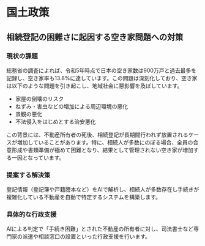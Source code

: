 # 国土政策

## 相続登記の困難さに起因する空き家問題への対策

### 現状の課題
総務省の調査によれば、令和5年時点で日本の空き家数は900万戸と過去最多を記録し、空き家率も13.8%に達しています。この問題は深刻化しており、空き家は以下のような問題を引き起こし、地域社会に悪影響を及ぼしています。

*   家屋の倒壊のリスク
*   ねずみ・害虫などの増加による周辺環境の悪化
*   景観の悪化
*   不法侵入をはじめとする治安悪化

この背景には、不動産所有者の死後、相続登記が長期間行われず放置されるケースが増加していることがあります。特に、相続人が多数にのぼる場合、全員の合意形成や書類準備が極めて困難となり、結果として管理されない空き家が増加する一因となっています。

### 提案する解決策
登記情報（登記簿や戸籍謄本など）をAIで解析し、相続人が多数存在し手続きが複雑化している不動産を自動で特定するシステムを構築します。

### 具体的な行政支援
AIによる判定で「手続き困難」とされた不動産の所有者に対し、司法書士など専門家の派遣や相談窓口の設置といった行政支援を行います。